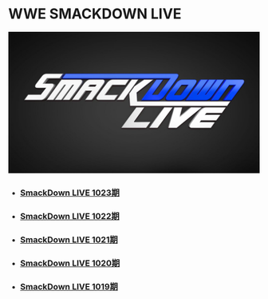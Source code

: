 # WWE SMACKDOWN LIVE

![](logo.jpg)

- ### [SmackDown LIVE 1023期](2019/SmackDown-LIVE-1023/readme.md)

- ### [SmackDown LIVE 1022期](2019/SmackDown-LIVE-1022/readme.md)

- ### [SmackDown LIVE 1021期](2019/SmackDown-LIVE-1021/readme.md)

- ### [SmackDown LIVE 1020期](2019/SmackDown-LIVE-1020/readme.md)

- ### [SmackDown LIVE 1019期](2019/SmackDown-LIVE-1019/readme.md)




